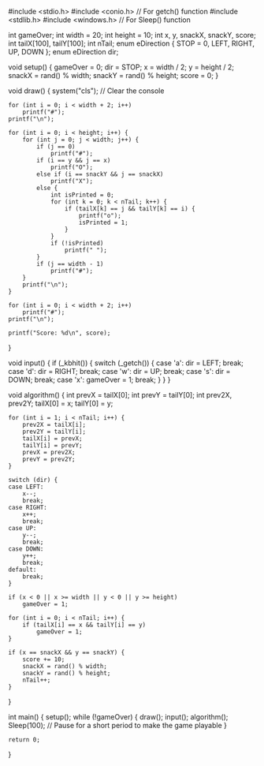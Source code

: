 #include <stdio.h>
#include <conio.h>  // For getch() function
#include <stdlib.h>
#include <windows.h>  // For Sleep() function

int gameOver;
int width = 20;
int height = 10;
int x, y, snackX, snackY, score;
int tailX[100], tailY[100];
int nTail;
enum eDirection { STOP = 0, LEFT, RIGHT, UP, DOWN };
enum eDirection dir;

void setup() {
    gameOver = 0;
    dir = STOP;
    x = width / 2;
    y = height / 2;
    snackX = rand() % width;
    snackY = rand() % height;
    score = 0;
}

void draw() {
    system("cls");  // Clear the console

    for (int i = 0; i < width + 2; i++)
        printf("#");
    printf("\n");

    for (int i = 0; i < height; i++) {
        for (int j = 0; j < width; j++) {
            if (j == 0)
                printf("#");
            if (i == y && j == x)
                printf("O");
            else if (i == snackY && j == snackX)
                printf("X");
            else {
                int isPrinted = 0;
                for (int k = 0; k < nTail; k++) {
                    if (tailX[k] == j && tailY[k] == i) {
                        printf("o");
                        isPrinted = 1;
                    }
                }
                if (!isPrinted)
                    printf(" ");
            }
            if (j == width - 1)
                printf("#");
        }
        printf("\n");
    }

    for (int i = 0; i < width + 2; i++)
        printf("#");
    printf("\n");

    printf("Score: %d\n", score);
}

void input() {
    if (_kbhit()) {
        switch (_getch()) {
        case 'a':
            dir = LEFT;
            break;
        case 'd':
            dir = RIGHT;
            break;
        case 'w':
            dir = UP;
            break;
        case 's':
            dir = DOWN;
            break;
        case 'x':
            gameOver = 1;
            break;
        }
    }
}

void algorithm() {
    int prevX = tailX[0];
    int prevY = tailY[0];
    int prev2X, prev2Y;
    tailX[0] = x;
    tailY[0] = y;

    for (int i = 1; i < nTail; i++) {
        prev2X = tailX[i];
        prev2Y = tailY[i];
        tailX[i] = prevX;
        tailY[i] = prevY;
        prevX = prev2X;
        prevY = prev2Y;
    }

    switch (dir) {
    case LEFT:
        x--;
        break;
    case RIGHT:
        x++;
        break;
    case UP:
        y--;
        break;
    case DOWN:
        y++;
        break;
    default:
        break;
    }

    if (x < 0 || x >= width || y < 0 || y >= height)
        gameOver = 1;

    for (int i = 0; i < nTail; i++) {
        if (tailX[i] == x && tailY[i] == y)
            gameOver = 1;
    }

    if (x == snackX && y == snackY) {
        score += 10;
        snackX = rand() % width;
        snackY = rand() % height;
        nTail++;
    }
}

int main() {
    setup();
    while (!gameOver) {
        draw();
        input();
        algorithm();
        Sleep(100);  // Pause for a short period to make the game playable
    }

    return 0;
}
